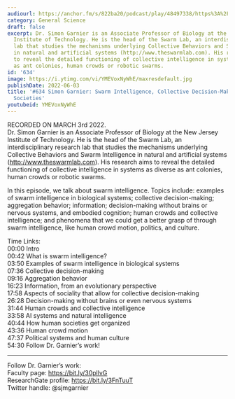 ```yaml
---
audiourl: https://anchor.fm/s/822ba20/podcast/play/48497338/https%3A%2F%2Fd3ctxlq1ktw2nl.cloudfront.net%2Fstaging%2F2022-2-3%2F3014d945-2d6e-d458-61b9-cdf6a90291c0.m4a
category: General Science
draft: false
excerpt: Dr. Simon Garnier is an Associate Professor of Biology at the New Jersey
  Institute of Technology. He is the head of the Swarm Lab, an interdisciplinary research
  lab that studies the mechanisms underlying Collective Behaviors and Swarm Intelligence
  in natural and artificial systems (http://www.theswarmlab.com). His research aims
  to reveal the detailed functioning of collective intelligence in systems as diverse
  as ant colonies, human crowds or robotic swarms.
id: '634'
image: https://i.ytimg.com/vi/YMEVoxNyWhE/maxresdefault.jpg
publishDate: 2022-06-03
title: '#634 Simon Garnier: Swarm Intelligence, Collective Decision-Making, and Human
  Societies'
youtubeid: YMEVoxNyWhE
---
```

<div class="timelinks">

RECORDED ON MARCH 3rd 2022.  
Dr. Simon Garnier is an Associate Professor of Biology at the New Jersey Institute of Technology. He is the head of the Swarm Lab, an interdisciplinary research lab that studies the mechanisms underlying Collective Behaviors and Swarm Intelligence in natural and artificial systems (http://www.theswarmlab.com). His research aims to reveal the detailed functioning of collective intelligence in systems as diverse as ant colonies, human crowds or robotic swarms.

In this episode, we talk about swarm intelligence. Topics include: examples of swarm intelligence in biological systems; collective decision-making; aggregation behavior; information; decision-making without brains or nervous systems, and embodied cognition; human crowds and collective intelligence; and phenomena that we could get a better grasp of through swarm intelligence, like human crowd motion, politics, and culture.

Time Links:  
<time>00:00</time> Intro  
<time>00:42</time> What is swarm intelligence?  
<time>03:50</time> Examples of swarm intelligence in biological systems  
<time>07:36</time> Collective decision-making  
<time>09:16</time> Aggregation behavior  
<time>16:23</time> Information, from an evolutionary perspective  
<time>17:58</time> Aspects of sociality that allow for collective decision-making  
<time>26:28</time> Decision-making without brains or even nervous systems  
<time>31:44</time> Human crowds and collective intelligence  
<time>33:58</time> AI systems and natural intelligence  
<time>40:44</time> How human societies get organized  
<time>43:36</time> Human crowd motion  
<time>47:37</time> Political systems and human culture  
<time>54:30</time> Follow Dr. Garnier’s work!

---

Follow Dr. Garnier’s work:  
Faculty page: https://bit.ly/30pllvG  
ResearchGate profile: https://bit.ly/3FnTuuT  
Twitter handle: @sjmgarnier
</div>

